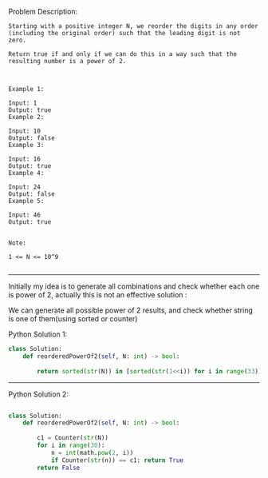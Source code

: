 Problem Description:

```
Starting with a positive integer N, we reorder the digits in any order (including the original order) such that the leading digit is not zero.

Return true if and only if we can do this in a way such that the resulting number is a power of 2.

 

Example 1:

Input: 1
Output: true
Example 2:

Input: 10
Output: false
Example 3:

Input: 16
Output: true
Example 4:

Input: 24
Output: false
Example 5:

Input: 46
Output: true
 

Note:

1 <= N <= 10^9


```

---

Initially my idea is to generate all combinations and check whether each one is power of 2, actually
this is not an effective solution :

We can generate all possible power of 2 results, and check whether string is one of them(using sorted or counter)

Python Solution 1:

```Python
class Solution:
    def reorderedPowerOf2(self, N: int) -> bool:
        
        return sorted(str(N)) in [sorted(str(1<<i)) for i in range(33)]
```

---

Python Solution 2:

```Python

class Solution:
    def reorderedPowerOf2(self, N: int) -> bool:
        
        c1 = Counter(str(N))
        for i in range(30):
            n = int(math.pow(2, i))
            if Counter(str(n)) == c1: return True
        return False

```
